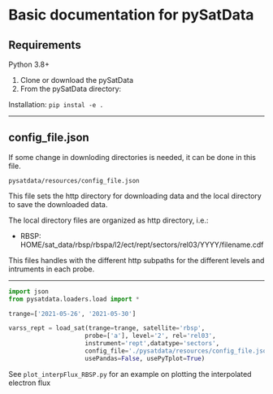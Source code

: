 # Basic documentation for pySatData


## Requirements


Python 3.8+

1. Clone or download the pySatData
2. From the pySatData directory: 

Installation: ```pip instal -e .```

***
## config_file.json

If some change in downloding directories is needed, it can be done in this file.

```pysatdata/resources/config_file.json```

This file sets the http directory for downloading data and the local directory to save the downloaded data.

The local directory files are organized as http directory, i.e.:
* RBSP: HOME/sat_data/rbsp/rbspa/l2/ect/rept/sectors/rel03/YYYY/filename.cdf

This files handles with the different http subpaths for the different levels and intruments in each probe.

***

```python
import json
from pysatdata.loaders.load import *

trange=['2021-05-26', '2021-05-30']

varss_rept = load_sat(trange=trange, satellite='rbsp',
                     probe=['a'], level='2', rel='rel03',
                     instrument='rept',datatype='sectors',
                     config_file='./pysatdata/resources/config_file.json', downloadonly=False,
                     usePandas=False, usePyTplot=True)
```


See ```plot_interpFlux_RBSP.py``` for an example on plotting the interpolated electron flux 
